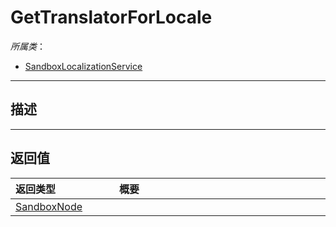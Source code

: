 # GetTranslatorForLocale

*所属类*：
* [SandboxLocalizationService](/Api/Classes/Other/SandboxLocalizationService.md)
------------------------------------------------------------------------------------------
## 描述




------------------------------------------------------------------------------------------
## 返回值

|<div style="width:150px">返回类型</div>|<div style="width:520px">概要</div>|
|:---|:---|
|[SandboxNode](/Api/Classes/Base/SandboxNode.md)||
